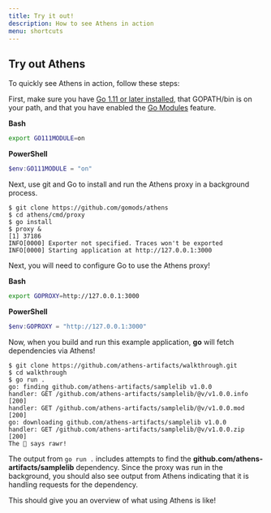 ```yaml
---
title: Try it out!
description: How to see Athens in action 
menu: shortcuts
---
```


## Try out Athens

To quickly see Athens in action, follow these steps:

First, make sure you have [Go 1.11 or later installed](https://gophersource.com/setup/),
that GOPATH/bin is on your path, and that you have enabled the [Go
Modules](https://github.com/golang/go/wiki/Modules) feature.

**Bash**
```bash
export GO111MODULE=on
```

**PowerShell**
```powershell
$env:GO111MODULE = "on"
```

Next, use git and Go to install and run the Athens proxy in a background process.

```console
$ git clone https://github.com/gomods/athens
$ cd athens/cmd/proxy
$ go install
$ proxy &
[1] 37186
INFO[0000] Exporter not specified. Traces won't be exported
INFO[0000] Starting application at http://127.0.0.1:3000
```

Next, you will need to configure Go to use the Athens proxy!

**Bash**
```bash
export GOPROXY=http://127.0.0.1:3000
```

**PowerShell**
```powershell
$env:GOPROXY = "http://127.0.0.1:3000"
```

Now, when you build and run this example application, **go** will fetch dependencies via Athens!

```console
$ git clone https://github.com/athens-artifacts/walkthrough.git
$ cd walkthrough
$ go run .
go: finding github.com/athens-artifacts/samplelib v1.0.0
handler: GET /github.com/athens-artifacts/samplelib/@v/v1.0.0.info [200]
handler: GET /github.com/athens-artifacts/samplelib/@v/v1.0.0.mod [200]
go: downloading github.com/athens-artifacts/samplelib v1.0.0
handler: GET /github.com/athens-artifacts/samplelib/@v/v1.0.0.zip [200]
The 🦁 says rawr!
```

The output from `go run .` includes attempts to find the **github.com/athens-artifacts/samplelib** dependency. Since the
proxy was run in the background, you should also see output from Athens indicating that it is handling requests for the dependency.

This should give you an overview of what using Athens is like!

